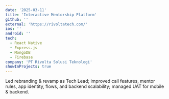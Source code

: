 ```yaml
---
date: '2025-03-11'
title: 'Interactive Mentorship Platform'
github: ''
external: 'https://rivoltatech.com/'
ios: ''
android: ''
tech:
  - React Native
  - Express.js
  - MongoDB
  - Firebase
company: 'PT Rivolta Solusi Teknologi'
showInProjects: true
---
```


Led rebranding & revamp as Tech Lead; improved call features, mentor rules, app identity, flows, and backend scalability; managed UAT for mobile & backend.
